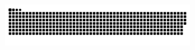 <picture>
  <source media="(prefers-color-scheme: dark)" srcset="https://raw.githubusercontent.com/Lumieres/Lumieres/output/github-contribution-grid-snake-dark.svg">
  <source media="(prefers-color-scheme: light)" srcset="https://raw.githubusercontent.com/Lumieres/Lumieres/output/github-contribution-grid-snake.svg">
  <img alt="github contribution grid snake animation" src="https://raw.githubusercontent.com/Lumieres/Lumieres/output/github-contribution-grid-snake.svg">
</picture>
